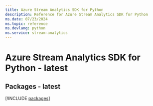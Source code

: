 ```yaml
---
title: Azure Stream Analytics SDK for Python
description: Reference for Azure Stream Analytics SDK for Python
ms.date: 07/23/2024
ms.topic: reference
ms.devlang: python
ms.service: stream-analytics
---
```

# Azure Stream Analytics SDK for Python - latest
## Packages - latest
[!INCLUDE [packages](stream-analytics-index.md)]